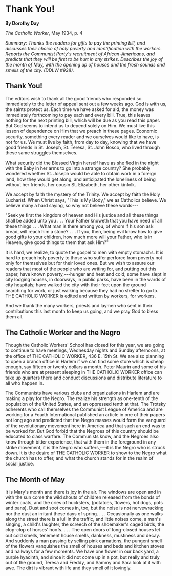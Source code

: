 Thank You!
==========

**By Dorothy Day**

*The Catholic Worker*, May 1934, p. 4

*Summary: Thanks the readers for gifts to pay the printing bill, and
discusses their choice of holy poverty and identification with the
workers. Reports the Communist Party's recruitment of African-Americans,
and predicts that they will be first to be hurt in any strikes.
Describes the joy of the month of May, with the opening up of houses and
the fresh sounds and smells of the city. (DDLW \#938).*

Thank You!
---------

The editors wish to thank all the good friends who responded so
immediately to the letter of appeal sent out a few weeks ago. God is
with us, the saints protect us. Each time we have asked for aid, the
money was immediately forthcoming to pay each and every bill. True, this
leaves nothing for the next printing bill, which will be due as you read
this paper. But God seems to intend us to depend solely on Him. We must
live this lesson of dependence on Him that we preach in these pages.
Economic security, something every reader and we ourselves would like to
have, is not for us. We must live by faith, from day to day, knowing
that we have good friends in St. Joseph, St. Teresa, St. John Bosco, who
lived through these same struggles themselves.

What security did the Blessed Virgin herself have as she fled in the
night with the Baby in her arms to go into a strange country? She
probably wondered whether St. Joseph would be able to obtain work in a
foreign land, how they would get along, and anticipated the loneliness
of being without her friends, her cousin St. Elizabeth, her other
kinfolk.

We accept by faith the mystery of the Trinity. We accept by faith the
Holy Eucharist. When Christ says, "This is My Body," we as Catholics
believe. We believe many a hard saying, so why not believe these
words---

"Seek ye first the kingdom of heaven and His justice and all these
things shall be added unto you . . . Your Father knoweth that you have
need of all these things . . . What man is there among you, of whom if
his son ask bread, will reach him a stone? . . . If you, then, being
evil know how to give good gifts to your children, how much more will
your Father, who is in Heaven, give good things to them that ask Him?"

It is hard, we realize, to quote the gospel to men with empty stomachs.
It is hard to preach holy poverty to those who suffer perforce from
poverty not only for themselves but for their loved ones. But we wish to
assure our readers that most of the people who are writing for, and
putting out this paper, have known poverty,---hunger and heat and cold;
some have slept in city lodging houses, in doorways, in public parks,
have been in the wards of city hospitals; have walked the city with
their feet upon the ground searching for work, or just walking because
they had no shelter to go to. THE CATHOLIC WORKER is edited and written
by workers, for workers.

And we thank the many workers, priests and laymen who sent in their
contributions this last month to keep us going, and we pray God to bless
them all.

The Catholic Worker and the Negro
---------------------------------

Though the Catholic Workers' School has closed for this year, we are
going to continue to have meetings, Wednesday nights and Sunday
afternoons, at the office of THE CATHOLIC WORKER, 436 E. 15th St. We are
also planning to open a branch office in Harlem if we can find some
store which is cheap enough, say fifteen or twenty dollars a month.
Peter Maurin and some of his friends who are at present sleeping in THE
CATHOLIC WORKER office can take up quarters there and conduct
discussions and distribute literature to all who happen in.

The Communists have various clubs and organizations in Harlem and are
making a play for the Negro. The realize his strength as one-tenth of
the population of the United States, and an oppressed tenth at that. The
Trotsky adherents who call themselves the Communist League of America
and are working for a Fourth International published an article in one
of their papers not long ago and predicted that the Negro masses would
form the vanguard of the revolutionary movement here in America and that
such an end was to be worked for. But God forbid that the Negroes of
this country should be educated to class warfare. The Communists know,
and the Negroes also know through bitter experience, that with them in
the foreground in any strike movement, it is the Negro who suffers,---it
is the Negro who is struck down. It is the desire of THE CATHOLIC WORKER
to show to the Negro what the church has to offer, and what the church
stands for in the realm of social justice.

The Month of May
----------------

It is Mary's month and there is joy in the air. The windows are open and
in with the sun come the wild shouts of children released from the bonds
of winter coats, and the cries of hucksters, (potatoes, flowers, hot
dogs, pots and pans). Dust and soot comes in, too, but the noise is not
nervewracking nor the dust an irritant these days of spring. . . .
Occasionally as one walks along the street there is a lull in the
traffic, and little noises come, a man's singing, a child's laughter,
the screech of the shoemaker's caged birds, the clop-clop of horses'
hoofs. . . . The open doors of long-closed houses let out cold smells,
tenement house smells, dankness, mustiness and decay. And suddenly a man
passing by selling pink carnations, the pungent smell of the flowers
vanquishes the smell of houses and beds and kitchen stoves and hallways
for a few moments. We have one flower in our back yard, a purple
hyacinth, and since it did not come up in a pot, but really and truly
out of the ground, Teresa and Freddy, and Sammy and Sara look at it with
awe. The dirt is vibrant with life and they smell of it lovingly.
